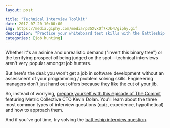 ```yaml
---
layout: post

title: "Technical Interview Toolkit"
date: 2017-07-20 10:00:00
img: https://media.giphy.com/media/p35XvxQf7kJk4/giphy.gif
description: "Practice your whiteboard test skills with the Battleship problem"
categories: [job hunting]
---
```


Whether it's an asinine and unrealistic demand ("invert this binary tree") or the terrifying prospect of being judged on the spot&mdash;technical interviews aren't very popular amongst job hunters.

But here's the deal: you won't get a job in software development without an assessment of your programming / problem solving skills. Engineering managers don't just hand out offers because they like the cut of your jib.

So, instead of worrying, [prepare yourself with this episode of The Commit](https://devpost.com/thecommit/video-how-to-ace-your-technical-interviews) featuring Metric Collective CTO Kevin Dolan. You'll learn about the three most common types of interview questions (quiz, experience, hypothetical) and how to approach them.

And if you've got time, try solving the [battleship interview question](https://devpost.com/thecommit/video-how-to-solve-the-battleship-interview-question).
